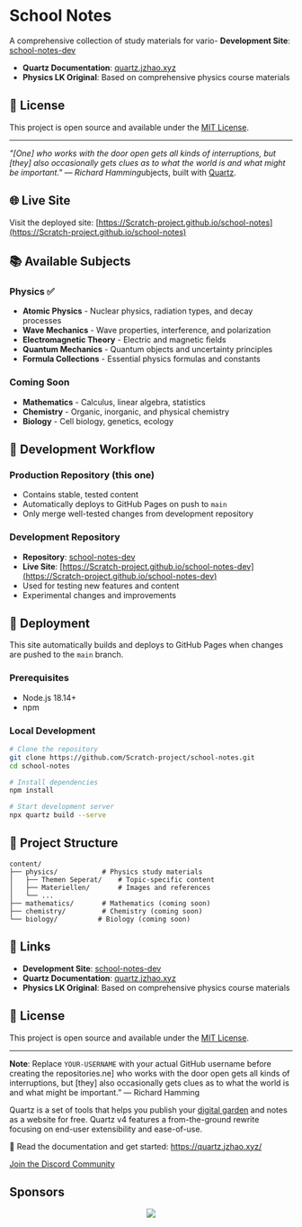 # School Notes

A comprehensive collection of study materials for vario- **Development Site**: [school-notes-dev](https://github.com/Scratch-project/school-notes-dev)
- **Quartz Documentation**: [quartz.jzhao.xyz](https://quartz.jzhao.xyz/)
- **Physics LK Original**: Based on comprehensive physics course materials

## 📄 License

This project is open source and available under the [MIT License](LICENSE).

---

*"[One] who works with the door open gets all kinds of interruptions, but [they] also occasionally gets clues as to what the world is and what might be important." — Richard Hamming*ubjects, built with [Quartz](https://quartz.jzhao.xyz/).

## 🌐 Live Site

Visit the deployed site: [https://Scratch-project.github.io/school-notes](https://Scratch-project.github.io/school-notes)

## 📚 Available Subjects

### Physics ✅
- **Atomic Physics** - Nuclear physics, radiation types, and decay processes
- **Wave Mechanics** - Wave properties, interference, and polarization  
- **Electromagnetic Theory** - Electric and magnetic fields
- **Quantum Mechanics** - Quantum objects and uncertainty principles
- **Formula Collections** - Essential physics formulas and constants

### Coming Soon
- **Mathematics** - Calculus, linear algebra, statistics
- **Chemistry** - Organic, inorganic, and physical chemistry
- **Biology** - Cell biology, genetics, ecology

## 🔧 Development Workflow

### Production Repository (this one)
- Contains stable, tested content
- Automatically deploys to GitHub Pages on push to `main`
- Only merge well-tested changes from development repository

### Development Repository
- **Repository**: [school-notes-dev](https://github.com/Scratch-project/school-notes-dev)
- **Live Site**: [https://Scratch-project.github.io/school-notes-dev](https://Scratch-project.github.io/school-notes-dev)
- Used for testing new features and content
- Experimental changes and improvements

## 🚀 Deployment

This site automatically builds and deploys to GitHub Pages when changes are pushed to the `main` branch.

### Prerequisites
- Node.js 18.14+
- npm

### Local Development
```bash
# Clone the repository
git clone https://github.com/Scratch-project/school-notes.git
cd school-notes

# Install dependencies
npm install

# Start development server
npx quartz build --serve
```

## 📁 Project Structure

```
content/
├── physics/           # Physics study materials
│   ├── Themen Seperat/    # Topic-specific content
│   ├── Materiellen/       # Images and references
│   └── ...
├── mathematics/       # Mathematics (coming soon)
├── chemistry/         # Chemistry (coming soon)
└── biology/          # Biology (coming soon)
```

## 🔗 Links

- **Development Site**: [school-notes-dev](https://github.com/YOUR-USERNAME/school-notes-dev)
- **Quartz Documentation**: [quartz.jzhao.xyz](https://quartz.jzhao.xyz/)
- **Physics LK Original**: Based on comprehensive physics course materials

## 📄 License

This project is open source and available under the [MIT License](LICENSE).

---

**Note**: Replace `YOUR-USERNAME` with your actual GitHub username before creating the repositories.ne] who works with the door open gets all kinds of interruptions, but [they] also occasionally gets clues as to what the world is and what might be important.” — Richard Hamming

Quartz is a set of tools that helps you publish your [digital garden](https://jzhao.xyz/posts/networked-thought) and notes as a website for free.
Quartz v4 features a from-the-ground rewrite focusing on end-user extensibility and ease-of-use.

🔗 Read the documentation and get started: https://quartz.jzhao.xyz/

[Join the Discord Community](https://discord.gg/cRFFHYye7t)

## Sponsors

<p align="center">
  <a href="https://github.com/sponsors/jackyzha0">
    <img src="https://cdn.jsdelivr.net/gh/jackyzha0/jackyzha0/sponsorkit/sponsors.svg" />
  </a>
</p>
